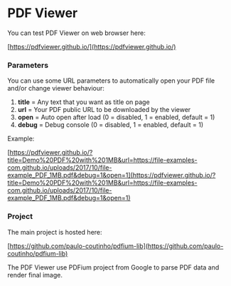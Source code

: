 # PDF Viewer

You can test PDF Viewer on web browser here:

[https://pdfviewer.github.io/](https://pdfviewer.github.io/)

### Parameters

You can use some URL parameters to automatically open your PDF file and/or change viewer behaviour:

1. **title** = Any text that you want as title on page
2. **url** = Your PDF public URL to be downloaded by the viewer
3. **open** = Auto open after load (0 = disabled, 1 = enabled, default = 1)
4. **debug** = Debug console (0 = disabled, 1 = enabled, default = 1)

Example:

[https://pdfviewer.github.io/?title=Demo%20PDF%20with%201MB&url=https://file-examples-com.github.io/uploads/2017/10/file-example_PDF_1MB.pdf&debug=1&open=1](https://pdfviewer.github.io/?title=Demo%20PDF%20with%201MB&url=https://file-examples-com.github.io/uploads/2017/10/file-example_PDF_1MB.pdf&debug=1&open=1)

### Project

The main project is hosted here:

[https://github.com/paulo-coutinho/pdfium-lib](https://github.com/paulo-coutinho/pdfium-lib)

The PDF Viewer use PDFium project from Google to parse PDF data and render final image.
